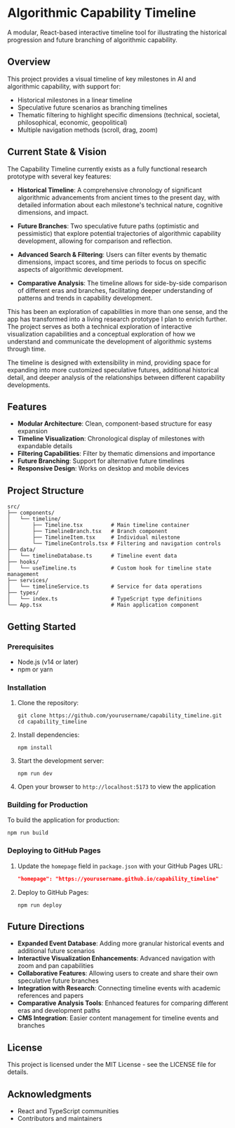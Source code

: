 # Algorithmic Capability Timeline

A modular, React-based interactive timeline tool for illustrating the historical progression and future branching of algorithmic capability.

## Overview

This project provides a visual timeline of key milestones in AI and algorithmic capability, with support for:

- Historical milestones in a linear timeline
- Speculative future scenarios as branching timelines
- Thematic filtering to highlight specific dimensions (technical, societal, philosophical, economic, geopolitical)
- Multiple navigation methods (scroll, drag, zoom)

## Current State & Vision

The Capability Timeline currently exists as a fully functional research prototype with several key features:

- **Historical Timeline**: A comprehensive chronology of significant algorithmic advancements from ancient times to the present day, with detailed information about each milestone's technical nature, cognitive dimensions, and impact.

- **Future Branches**: Two speculative future paths (optimistic and pessimistic) that explore potential trajectories of algorithmic capability development, allowing for comparison and reflection.

- **Advanced Search & Filtering**: Users can filter events by thematic dimensions, impact scores, and time periods to focus on specific aspects of algorithmic development.

- **Comparative Analysis**: The timeline allows for side-by-side comparison of different eras and branches, facilitating deeper understanding of patterns and trends in capability development.

This has been an exploration of capabilities in more than one sense, and the app has transformed into a living research prototype I plan to enrich further. The project serves as both a technical exploration of interactive visualization capabilities and a conceptual exploration of how we understand and communicate the development of algorithmic systems through time.

The timeline is designed with extensibility in mind, providing space for expanding into more customized speculative futures, additional historical detail, and deeper analysis of the relationships between different capability developments.

## Features

- **Modular Architecture**: Clean, component-based structure for easy expansion
- **Timeline Visualization**: Chronological display of milestones with expandable details
- **Filtering Capabilities**: Filter by thematic dimensions and importance
- **Future Branching**: Support for alternative future timelines
- **Responsive Design**: Works on desktop and mobile devices

## Project Structure

```
src/
├── components/
│   └── timeline/
│       ├── Timeline.tsx         # Main timeline container
│       ├── TimelineBranch.tsx   # Branch component
│       ├── TimelineItem.tsx     # Individual milestone
│       └── TimelineControls.tsx # Filtering and navigation controls
├── data/
│   └── timelineDatabase.ts      # Timeline event data
├── hooks/
│   └── useTimeline.ts           # Custom hook for timeline state management
├── services/
│   └── timelineService.ts       # Service for data operations
├── types/
│   └── index.ts                 # TypeScript type definitions
└── App.tsx                      # Main application component
```

## Getting Started

### Prerequisites

- Node.js (v14 or later)
- npm or yarn

### Installation

1. Clone the repository:
   ```
   git clone https://github.com/yourusername/capability_timeline.git
   cd capability_timeline
   ```

2. Install dependencies:
   ```
   npm install
   ```

3. Start the development server:
   ```
   npm run dev
   ```

4. Open your browser to `http://localhost:5173` to view the application

### Building for Production

To build the application for production:

```
npm run build
```

### Deploying to GitHub Pages

1. Update the `homepage` field in `package.json` with your GitHub Pages URL:
   ```json
   "homepage": "https://yourusername.github.io/capability_timeline"
   ```

2. Deploy to GitHub Pages:
   ```
   npm run deploy
   ```

## Future Directions

- **Expanded Event Database**: Adding more granular historical events and additional future scenarios
- **Interactive Visualization Enhancements**: Advanced navigation with zoom and pan capabilities
- **Collaborative Features**: Allowing users to create and share their own speculative future branches
- **Integration with Research**: Connecting timeline events with academic references and papers
- **Comparative Analysis Tools**: Enhanced features for comparing different eras and development paths
- **CMS Integration**: Easier content management for timeline events and branches

## License

This project is licensed under the MIT License - see the LICENSE file for details.

## Acknowledgments

- React and TypeScript communities
- Contributors and maintainers
